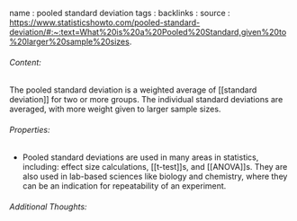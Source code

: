 name : pooled standard deviation
tags : 
backlinks : 
source : https://www.statisticshowto.com/pooled-standard-deviation/#:~:text=What%20is%20a%20Pooled%20Standard,given%20to%20larger%20sample%20sizes.

###### Content:
The pooled standard deviation is a weighted average of [[standard deviation]] for two or more groups. The individual standard deviations are averaged, with more weight given to larger sample sizes.

###### Properties:
- Pooled standard deviations are used in many areas in statistics, including: effect size calculations, [[t-test]]s, and [[ANOVA]]s. They are also used in lab-based sciences like biology and chemistry, where they can be an indication for repeatability of an experiment.

###### Additional Thoughts:

